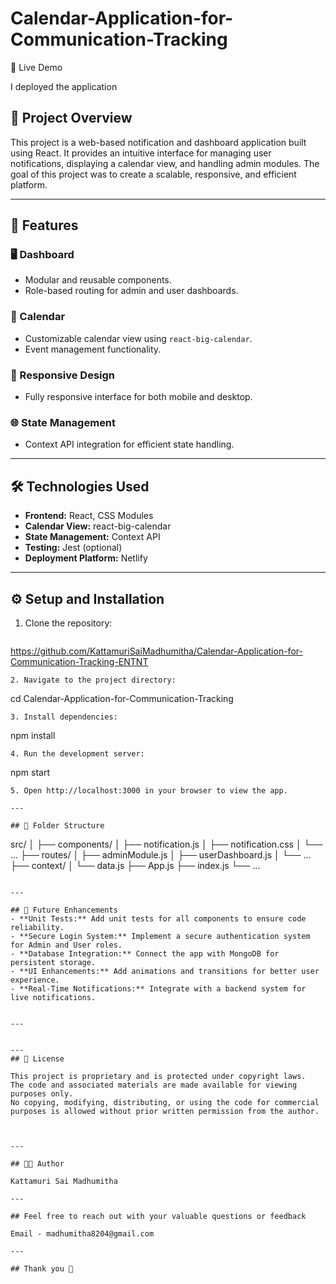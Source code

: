 # Calendar-Application-for-Communication-Tracking

🚀 Live Demo

I deployed the application 



## 🚀 Project Overview

This project is a web-based notification and dashboard application built using React. It provides an intuitive interface for managing user notifications, displaying a calendar view, and handling admin modules. The goal of this project was to create a scalable, responsive, and efficient platform.

---

## 🎯 Features  

### 🖥️ Dashboard  
- Modular and reusable components.  
- Role-based routing for admin and user dashboards.  

### 📆 Calendar  
- Customizable calendar view using `react-big-calendar`.  
- Event management functionality.

### 📱 Responsive Design  
- Fully responsive interface for both mobile and desktop.  

### 🌐 State Management  
- Context API integration for efficient state handling.  


---

## 🛠️ Technologies Used

- **Frontend:** React, CSS Modules
- **Calendar View:** react-big-calendar
- **State Management:** Context API
- **Testing:** Jest (optional)
- **Deployment Platform:** Netlify

---

## ⚙️ Setup and Installation

1. Clone the repository:
   ```
https://github.com/KattamuriSaiMadhumitha/Calendar-Application-for-Communication-Tracking-ENTNT
   ```
2. Navigate to the project directory:
   ```
   cd Calendar-Application-for-Communication-Tracking
   ```
3. Install dependencies:
   ```
   npm install
   ```
4. Run the development server:
   ```
   npm start
   ```
5. Open http://localhost:3000 in your browser to view the app.

---

## 📂 Folder Structure
```
src/
│
├── components/
│   ├── notification.js
│   ├── notification.css
│   └── ...
├── routes/
│   ├── adminModule.js
│   ├── userDashboard.js
│   └── ...
├── context/
│   └── data.js
├── App.js
├── index.js
└── ...
```

---

## 📝 Future Enhancements  
- **Unit Tests:** Add unit tests for all components to ensure code reliability.  
- **Secure Login System:** Implement a secure authentication system for Admin and User roles.  
- **Database Integration:** Connect the app with MongoDB for persistent storage.  
- **UI Enhancements:** Add animations and transitions for better user experience.  
- **Real-Time Notifications:** Integrate with a backend system for live notifications.

  
---


---
## 📜 License

This project is proprietary and is protected under copyright laws.  
The code and associated materials are made available for viewing purposes only.  
No copying, modifying, distributing, or using the code for commercial purposes is allowed without prior written permission from the author.  



---

## 👨‍💻 Author

Kattamuri Sai Madhumitha

---

## Feel free to reach out with your valuable questions or feedback

Email - madhumitha8204@gmail.com

---

## Thank you 🤝



